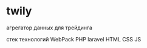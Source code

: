 # twily
агрегатор данных для трейдинга

стек технологий
   WebPack
   PHP
      laravel
   HTML
   CSS
   JS

